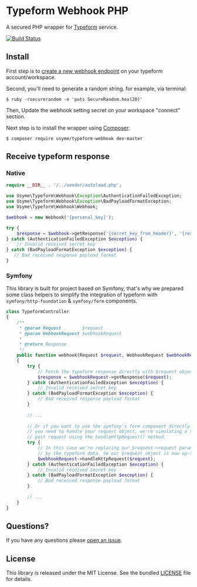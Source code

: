 # Typeform Webhook PHP
A secured PHP wrapper for [Typeform](https://developer.typeform.com/) service.

[![Build Status](https://travis-ci.com/usyme/typeform-webhook.svg?branch=master)](https://travis-ci.com/usyme/typeform-webhook)

## Install
First step is to [create a new webhook endpoint](https://www.typeform.com/help/webhooks/) on your typeform account/workspace.

Second, you'll need to generate a random string. for example, via terminal:
```
$ ruby -rsecurerandom -e 'puts SecureRandom.hex(20)'
```

Then, Update the webhook setting secret on your workspace "connect" section.

Next step is to install the wrapper using [Composer](http://getcomposer.org/):
```
$ composer require usyme/typeform-webhook dev-master
```

## Receive typeform response

### Native

```php
require __DIR__ . '/../vendor/autoload.php';

use Usyme\Typeform\Webhook\Exception\AuthenticationFailedException;
use Usyme\Typeform\Webhook\Exception\BadPayloadFormatException;
use Usyme\Typeform\Webhook\Webhook;

$webhook = new Webhook('{personal_key}');

try {
    $response = $webhook->getResponse('{secret_key_from_header}', '{response_payload}');
} catch (AuthenticationFailedException $exception) {
    // Invalid received secret key
} catch (BadPayloadFormatException $exception) {
   // Bad received response payload format
}
```

### Symfony

This library is built for project based on Symfony, that's why we prepared some class helpers to simplify the integration of typeform with `symfony/http-foundation` & `symfony/form` components.

```php
class TypeformController
{
    /**
     * @param Request        $request
     * @param WebhookRequest $webhookRequest
     *
     * @return Response
     */
    public function webhook(Request $request, WebhookRequest $webhookRequest): Response
    {
        try {
            // Fetch the typeform response directly with $request object.
            $response = $webhookRequest->getResponse($request);
        } catch (AuthenticationFailedException $exception) {
            // Invalid received secret key
        } catch (BadPayloadFormatException $exception) {
            // Bad received response payload format
        }
        
        // ...
        
        // Or if you want to use the symfony's form component directly
        // you need to handle your request object, we're simulating a simple
        // post request using the handleHttpRequest() method.
        try {
            // In this case we're replacing our $request->request parameters
            // by the typeform data. So our $request object is now up-to-date :)
            $webhookRequest->handleHttpRequest($request);
        } catch (AuthenticationFailedException $exception) {
            // Invalid received secret key
        } catch (BadPayloadFormatException $exception) {
            // Bad received response payload format
        }
        
        // ...
    }
}
```

## Questions?

If you have any questions please [open an issue](https://github.com/usyme/typeform-webhook/issues/new).

## License

This library is released under the MIT License. See the bundled [LICENSE](https://github.com/usyme/typeform-webhook/blob/master/LICENSE) file for details.
